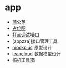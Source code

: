 # app
- [蒲公英](<https://www.pgyer.com/>)
- [占位图](<https://placeimg.com/>)
- [打点调试接口](<https://www.endpoints.dev/>)
- [appzza]接口管理工具
- [mockplus](<https://www.mockplus.cn/mockplus>) 原型设计
- [leancloud](<https://leancloud.cn/docs/relation-guide.html>) 数据模型设计
- [搞机工具箱](<https://www.jamcz.com/gjgjx/>)  
